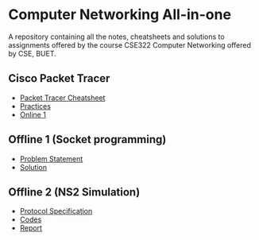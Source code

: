 # Computer Networking All-in-one
A repository containing all the notes, cheatsheets and solutions to assignments offered by the course CSE322 Computer Networking offered by CSE, BUET.

## Cisco Packet Tracer
- [Packet Tracer Cheatsheet](https://github.com/fardinanam/CSE322-Networking-Sessional/blob/master/Cisco%20Packet%20Tracer/README.md)
- [Practices](https://github.com/fardinanam/CSE322-Networking-Sessional/tree/master/Cisco%20Packet%20Tracer/General%20practices)
- [Online 1](https://github.com/fardinanam/CSE322-Networking-Sessional/tree/master/Cisco%20Packet%20Tracer/Online%201)

## Offline 1 (Socket programming)
- [Problem Statement](https://github.com/fardinanam/CSE322-Networking-Sessional/blob/master/Offline%201%20(FTP%20Server)/Assignment_1.pdf)
- [Solution](https://github.com/fardinanam/CSE322-Networking-Sessional/tree/master/Offline%201%20(FTP%20Server))

## Offline 2 (NS2 Simulation)
- [Protocol Specification](https://github.com/fardinanam/CSE322-Networking-Sessional/blob/master/Offline%202%20(NS2)/README.md)
- [Codes](https://github.com/fardinanam/CSE322-Networking-Sessional/tree/master/Offline%202%20(NS2))
- [Report](https://github.com/fardinanam/CSE322-Networking-Sessional/blob/master/Offline%202%20(NS2)/Report/Networking%20Offline%202%20Report.pdf)